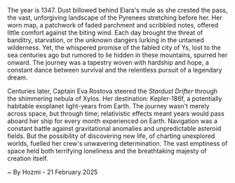 
The year is 1347.  Dust billowed behind Elara's mule as she crested the pass, the vast, unforgiving landscape of the Pyrenees stretching before her.  Her worn map, a patchwork of faded parchment and scribbled notes, offered little comfort against the biting wind.  Each day brought the threat of banditry, starvation, or the unknown dangers lurking in the untamed wilderness.  Yet, the whispered promise of the fabled city of Ys, lost to the sea centuries ago but rumored to lie hidden in these mountains, spurred her onward.  The journey was a tapestry woven with hardship and hope, a constant dance between survival and the relentless pursuit of a legendary dream.

Centuries later, Captain Eva Rostova steered the *Stardust Drifter* through the shimmering nebula of Xylos.  Her destination: Kepler-186f, a potentially habitable exoplanet light-years from Earth.  The journey wasn't merely across space, but through time; relativistic effects meant years would pass aboard her ship for every month experienced on Earth.  Navigation was a constant battle against gravitational anomalies and unpredictable asteroid fields. But the possibility of discovering new life, of charting unexplored worlds, fuelled her crew's unwavering determination. The vast emptiness of space held both terrifying loneliness and the breathtaking majesty of creation itself.

~ By Hozmi - 21 February 2025
